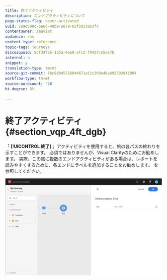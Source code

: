 ```yaml
---
title: 終了アクティビティ
description: エンドアクティビティについて
page-status-flag: never-activated
uuid: 269d590c-5a6d-40b9-a879-02f5033863fc
contentOwner: sauviat
audience: rns
content-type: reference
topic-tags: journeys
discoiquuid: 5df34f55-135a-4ea8-afc2-f9427ce5ae7b
internal: n
snippet: y
translation-type: tm+mt
source-git-commit: 1bc8d845716044671a11c200e4bab92302841994
workflow-type: tm+mt
source-wordcount: '58'
ht-degree: 8%

---
```



# 終了アクティビティ{#section_vqp_4ft_dgb}

「 **[!UICONTROL 終了]** 」アクティビティを使用すると、旅の各パスの終わりを示すことができます。 必須ではありませんが、Visual Clarityのためにお勧めします。 実際、この旅に複数のエンドアクティビティがある場合は、レポートを読みやすくするために、各エンドにラベルを追加することをお勧めします。 [](../reporting/about-journey-reports.md) を参照してください。

![](../assets/journey54.png)
